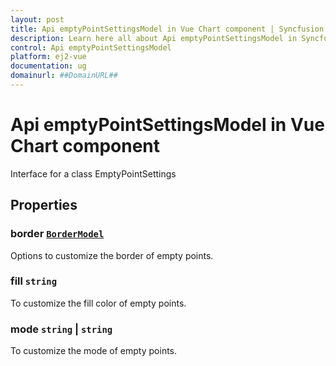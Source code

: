```yaml
---
layout: post
title: Api emptyPointSettingsModel in Vue Chart component | Syncfusion
description: Learn here all about Api emptyPointSettingsModel in Syncfusion Vue Chart component of Syncfusion Essential JS 2 and more.
control: Api emptyPointSettingsModel 
platform: ej2-vue
documentation: ug
domainurl: ##DomainURL##
---
```


# Api emptyPointSettingsModel in Vue Chart component

Interface for a class EmptyPointSettings

## Properties

### border [`BorderModel`](https://ej2.syncfusion.com/vue/documentation/api-borderModel.html)

Options to customize the border of empty points.

### fill `string`

To customize the fill color of empty points.

### mode `string` &#124;  `string`

To customize the mode of empty points.
